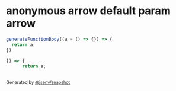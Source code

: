 # anonymous arrow default param arrow

```js
generateFunctionBody((a = () => {}) => {
  return a;
})
```

```js
}) => {
      return a;
    
```

<sub>
  Generated by <a href="https://github.com/jsenv/core/tree/main/packages/independent/snapshot">@jsenv/snapshot</a>
</sub>